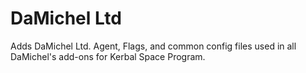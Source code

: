# DaMichel Ltd
Adds DaMichel Ltd. Agent, Flags, and common config files used in all DaMichel's add-ons for Kerbal Space Program.

<!-- links -->
[DML]: https://forum.kerbalspaceprogram.com/index.php?/topic/208107-*/ "DaMichel Ltd Forum Thread"
[damichel]: https://forum.kerbalspaceprogram.com/index.php?/profile/93697-*/ "damichel"

